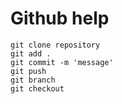 # Github help

    git clone repository 
    git add .
    git commit -m 'message'
    git push 
    git branch
    git checkout 